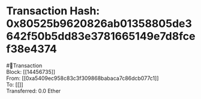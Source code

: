 
Transaction Hash: 0x80525b9620826ab01358805de3642f50b5dd83e3781665149e7d8fcef38e4374
====================================================================================
  
#💸Transaction  
Block: [[14456735]]  
From: [[0xa5409ec958c83c3f309868babaca7c86dcb077c1]]  
To: [[]]  
Transferred: 0.0 Ether